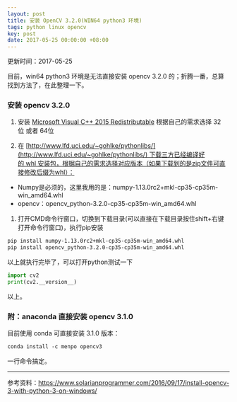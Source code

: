 ```yaml
---
layout: post
title: 安装 OpenCV 3.2.0(WIN64 python3 环境)
tags: python linux opencv
key: post
date: 2017-05-25 00:00:00 +08:00
---
```


更新时间：2017-05-25

目前，win64 python3 环境是无法直接安装 opencv 3.2.0 的；折腾一番，总算找到方法了，在此整理一下。

### 安装 opencv 3.2.0

1. 安装 [Microsoft Visual C++ 2015 Redistributable](https://www.microsoft.com/en-us/download/details.aspx?id=53587)
根据自己的需求选择 32位 或者 64位

1. 在 [http://www.lfd.uci.edu/~gohlke/pythonlibs/](http://www.lfd.uci.edu/~gohlke/pythonlibs/) 下载三方已经编译好的 whl 安装包，根据自己的需求选择对应版本（如果下载到的是zip文件可直接修改后缀为whl）：
- Numpy是必须的，这里我用的是：numpy-1.13.0rc2+mkl-cp35-cp35m-win_amd64.whl
- opencv：opencv_python-3.2.0-cp35-cp35m-win_amd64.whl

1. 打开CMD命令行窗口，切换到下载目录(可以直接在下载目录按住shift+右键打开命令行窗口)，执行pip安装

```bash
pip install numpy-1.13.0rc2+mkl-cp35-cp35m-win_amd64.whl
pip install opencv_python-3.2.0-cp35-cp35m-win_amd64.whl
```

以上就执行完毕了，可以打开python测试一下


```python
import cv2
print(cv2.__version__)
```

以上。

### 附：anaconda 直接安装 opencv 3.1.0
目前使用 conda 可直接安装 3.1.0 版本：

```bash
conda install -c menpo opencv3
```

一行命令搞定。

---

参考资料：https://www.solarianprogrammer.com/2016/09/17/install-opencv-3-with-python-3-on-windows/
